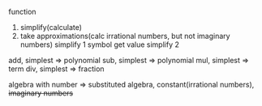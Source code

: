 function
1. simplify(calculate)
2. take approximations(calc irrational numbers, but not imaginary numbers)
	simplify 1
	symbol get value
	simplify 2

add, simplest => polynomial
sub, simplest => polynomial
mul, simplest => term
div, simplest => fraction

algebra with number => substituted
algebra, constant(irrational numbers), <s>imaginary numbers</s>